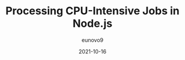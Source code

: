 ---
author: eunovo9
date: 2021-10-16
hidden: true
publisher: thepracticaldev
tags:
  - nodejs
target_url: https://dev.to/eunovo/processing-cpu-intensive-jobs-in-nodejs-5epd
title: Processing CPU-Intensive Jobs in Node.js
---